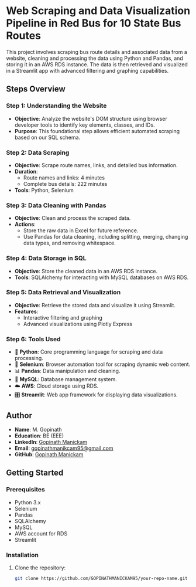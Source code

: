 # Web Scraping and Data Visualization Pipeline in Red Bus for 10 State Bus Routes

This project involves scraping bus route details and associated data from a website, cleaning and processing the data using Python and Pandas, and storing it in an AWS RDS instance. The data is then retrieved and visualized in a Streamlit app with advanced filtering and graphing capabilities.

## Steps Overview

### **Step 1: Understanding the Website**
- **Objective**: Analyze the website's DOM structure using browser developer tools to identify key elements, classes, and IDs.
- **Purpose**: This foundational step allows efficient automated scraping based on our SQL schema.

### **Step 2: Data Scraping**
- **Objective**: Scrape route names, links, and detailed bus information.
- **Duration**:
  - Route names and links: 4 minutes
  - Complete bus details: 222 minutes
- **Tools**: Python, Selenium

### **Step 3: Data Cleaning with Pandas**
- **Objective**: Clean and process the scraped data.
- **Actions**:
  - Store the raw data in Excel for future reference.
  - Use Pandas for data cleaning, including splitting, merging, changing data types, and removing whitespace.

### **Step 4: Data Storage in SQL**
- **Objective**: Store the cleaned data in an AWS RDS instance.
- **Tools**: SQLAlchemy for interacting with MySQL databases on AWS RDS.

### **Step 5: Data Retrieval and Visualization**
- **Objective**: Retrieve the stored data and visualize it using Streamlit.
- **Features**:
  - Interactive filtering and graphing
  - Advanced visualizations using Plotly Express

### **Step 6: Tools Used**
- 🐍 **Python**: Core programming language for scraping and data processing.
- 🚗 **Selenium**: Browser automation tool for scraping dynamic web content.
- 📊 **Pandas**: Data manipulation and cleaning.
- 💾 **MySQL**: Database management system.
- ☁️ **AWS**: Cloud storage using RDS.
- 🎛️ **Streamlit**: Web app framework for displaying data visualizations.

## Author

- **Name**: M. Gopinath
- **Education**: BE (EEE)
- **LinkedIn**: [Gopinath Manickam](https://www.linkedin.com/in/gopinath-manickam-49aa06104/)
- **Email**: gopinathmanikcam95@gmail.com
- **GitHub**: [Gopinath Manickam](https://github.com/GOPINATHMANICKAM95)

## Getting Started

### Prerequisites
- Python 3.x
- Selenium
- Pandas
- SQLAlchemy
- MySQL
- AWS account for RDS
- Streamlit

### Installation

1. Clone the repository:
   ```bash
   git clone https://github.com/GOPINATHMANICKAM95/your-repo-name.git
